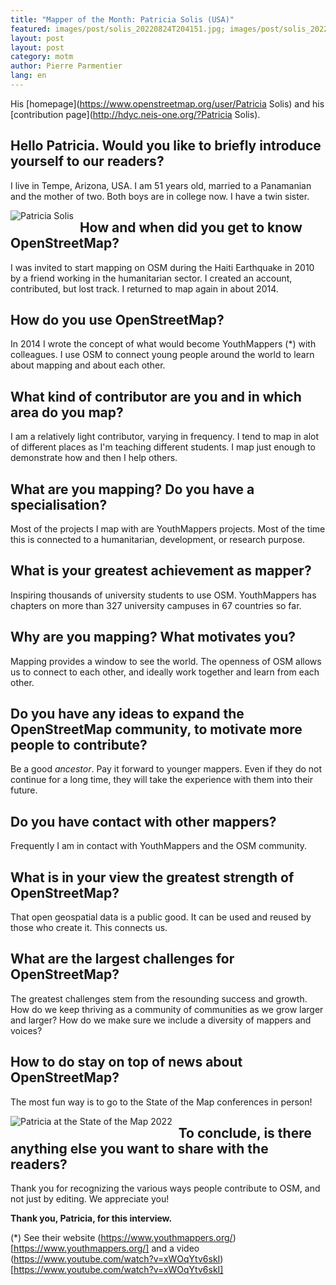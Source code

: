 ```yaml
---
title: "Mapper of the Month: Patricia Solis (USA)"
featured: images/post/solis_20220824T204151.jpg; images/post/solis_20220824T163000.jpg
layout: post
layout: post
category: motm
author: Pierre Parmentier
lang: en
---
```


His [homepage](https://www.openstreetmap.org/user/Patricia Solis) and his [contribution page](http://hdyc.neis-one.org/?Patricia Solis).

## Hello Patricia. Would you like to briefly introduce yourself to our readers?
I live in Tempe, Arizona, USA. I am 51 years old, married to a Panamanian and the mother of two. Both boys are in college now. I have a twin sister.

<img src="solis_20220824T204151.jpg" alt="Patricia Solis" style="float: left; margin-right: 10px;" />

## How and when did you get to know OpenStreetMap?
I was invited to start mapping on OSM during the Haiti Earthquake in 2010 by a friend working in the humanitarian sector. I created an account, contributed, but lost track. I returned to map again in about 2014.

## How do you use OpenStreetMap?
In 2014 I wrote the concept of what would become YouthMappers (*) with colleagues. I use OSM to connect young people around the world to learn about mapping and about each other.

## What kind of contributor are you and in which area do you map?
I am a relatively light contributor, varying in frequency. I tend to map in alot of different places as I'm teaching different students. I map just enough to demonstrate how and then I help others.

## What are you mapping? Do you have a specialisation?
Most of the projects I map with are YouthMappers projects. Most of the time this is connected to a humanitarian, development, or research purpose.

## What is your greatest achievement as mapper?
Inspiring thousands of university students to use OSM. YouthMappers has chapters on more than 327 university campuses in 67 countries so far.

## Why are you mapping? What motivates you?
Mapping provides a window to see the world. The openness of OSM allows us to connect to each other, and ideally work together and learn from each other.

## Do you have any ideas to expand the OpenStreetMap community, to motivate more people to contribute?
Be a good _ancestor_. Pay it forward to younger mappers. Even if they do not continue for a long time, they will take the experience with them into their future.

## Do you have contact with other mappers?
Frequently I am in contact with YouthMappers and the OSM community.

## What is in your view the greatest strength of OpenStreetMap?
That open geospatial data is a public good. It can be used and reused by those who create it. This connects us.

## What are the largest challenges for OpenStreetMap?
The greatest challenges stem from the resounding success and growth. How do we keep thriving as a community of communities as we grow larger and larger? How do we make sure we include a diversity of mappers and voices?

## How to do stay on top of news about OpenStreetMap?
The most fun way is to go to the State of the Map conferences in person!

<img src="solis_20220824T163000.jpg" alt="Patricia at the State of the Map 2022" style="float: left; margin-right: 10px;" />

## To conclude, is there anything else you want to share with the readers?
Thank you for recognizing the various ways people contribute to OSM, and not just by editing. We appreciate you!

**Thank you, Patricia, for this interview.**

(*) See their website (https://www.youthmappers.org/)[https://www.youthmappers.org/] and a video (https://www.youtube.com/watch?v=xWOqYtv6skI)[https://www.youtube.com/watch?v=xWOqYtv6skI]
